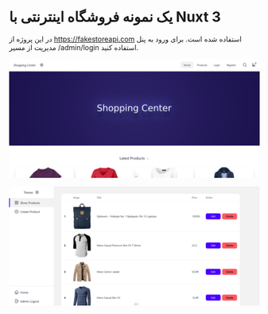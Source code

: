 # یک نمونه فروشگاه اینترنتی با Nuxt 3

در این پروژه از https://fakestoreapi.com استفاده شده است.
برای ورود به پنل مدیریت از مسیر /admin/login استفاده کنید.

![Home Page](doc/img/shopping-center.png)

![Admin Page](doc/img/shopping-center-admin.png)
